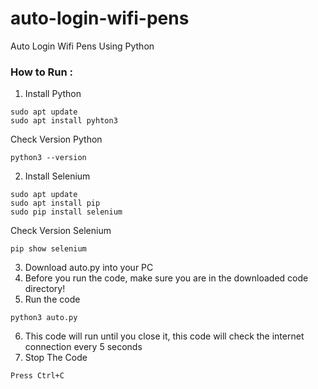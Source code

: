 # auto-login-wifi-pens
Auto Login Wifi Pens Using Python

### How to Run :
1. Install Python
```
sudo apt update
sudo apt install pyhton3
```
   Check Version Python
```
python3 --version
```
   
2. Install Selenium
```
sudo apt update
sudo apt install pip
sudo pip install selenium
```
   Check Version Selenium
```
pip show selenium
```

3. Download auto.py into your PC
4. Before you run the code, make sure you are in the downloaded code directory!
5. Run the code
```
python3 auto.py
```

6. This code will run until you close it, this code will check the internet connection every 5 seconds
7. Stop The Code
```
Press Ctrl+C
```
